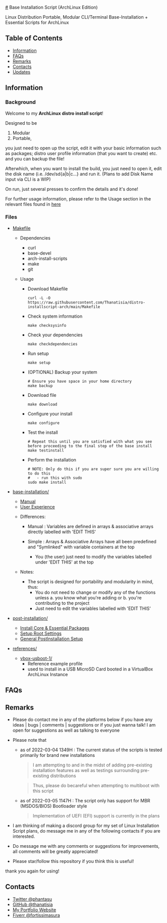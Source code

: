 [#](#) Base Installation Script (ArchLinux Edition)

Linux Distribution Portable, Modular CLI/Terminal Base-Installation + Essential Scripts for ArchLinux

## Table of Contents

- [Information](#information)
- [FAQs](#faqs)
- [Remarks](#remarks)
- [Contacts](#contacts)
- [Updates](CHANGELOG.md)

## Information

### Background

Welcome to my **ArchLinux distro install script**!

Designed to be

  1. Modular
  2. Portable,

you just need to open up the script, edit it with your basic information such as packages; distro user profile information (that you want to create) etc. and you can backup the file!

Afterwhich, when you want to install the build, you just need to open it, edit the disk name (i.e. /dev/sd{a|b|c...} and run it. (Plans to add Disk Name input via CLI is a WIP)

On run, just several presses to confirm the details and it's done!

For further usage information, please refer to the Usage section in the relevant files found in [here](#files)

### Files
+ [Makefile](Makefile)
    - Dependencies
        + curl
        + base-devel
        + arch-install-scripts
        + make
        + git

    - Usage
        - Download Makefile
            ```console
            curl -L -O https://raw.githubusercontent.com/Thanatisia/distro-installscript-arch/main/Makefile
            ```
            
        - Check system information
            ```console
            make checksysinfo
            ```
            
        - Check your dependencies
            ```console
            make checkdependencies
            ```
            
        - Run setup
            ```console
            make setup
            ```
            
        - (OPTIONAL) Backup your system
            ```
            # Ensure you have space in your home directory
            make backup
            ```
            
        - Download file
            ```console
            make download
            ```
            
        - Configure your install
            ```console
            make configure
            ```
            
        - Test the install
            ``` 
            # Repeat this until you are satisfied with what you see before proceeding to the final step of the base install
            make testinstall
            ```
            
        - Perform the installation
            ```console
            # NOTE: Only do this if you are super sure you are willing to do this
            #   - run this with sudo
            sudo make install
            ```

- [base-installation/](src/base-installation)
	+ [Manual](src/base-installation/installer-manual.sh)
	+ [User Experience](src/base-installation/installer-ux.min.sh)
	
	- Differences:
		- Manual : Variables are defined in arrays & associative arrays directly labelled with 'EDIT THIS'

		- Simple : Arrays & Associative Arrays have all been predefined and "Symlinked" with variable containers at the top
			+ You (the user) just need to modify the variables labelled under 'EDIT THIS' at the top

	- Notes:
		- The script is designed for portability and modularity in mind, thus:
			- You do not need to change or modify any of the functions unless 
				a. you know what you're adding or
				b. you're contributing to the project
			+ Just need to edit the variables labelled with 'EDIT THIS'

- [post-installation/](src/post-installation)
	- [Install Core & Essential Packages](src/post-installation/postinstallation-core-packages.sh)
	- [Setup Root Settings](src/post-installation/postinstallations-root.sh)
	- [General PostInstallation Setup](src/post-installation/postinstallations.sh)

- [references/](references)
	- [vbox-usboot-1/](references/vbox-usboot-1)
		- Reference example profile 
		- used to install in a USB MicroSD Card booted in a VirtualBox ArchLinux Instance

## FAQs

## Remarks

- Please do contact me in any of the platforms below if you have any ideas | bugs | comments | suggestions or if you just wanna talk!
I am open for suggestions as well as talking to everyone

- Please note that 
	- as of 2022-03-04 1349H : The current status of the scripts is tested primarily for brand new installations
		> I am attempting to and in the midst of adding pre-existing installation features as well as testings surrounding pre-existing distributions

		> Thus, please do becareful when attempting to multiboot with this script

	- as of 2022-03-05 1147H : The script only has support for MBR (MSDOS/BIOS) Bootloader style
		> Implementation of UEFI (EFI) support is currently in the plans

- I am thinking of making a discord group for my set of Linux Installation Script plans, do message me in any of the following contacts if you are interested.

- Do message me with any comments or suggestions for improvements, all comments will be greatly appreciated!

- Please star/follow this repository if you think this is useful!

thank you again for using!


## Contacts
- [Twitter @phantasu](https://twitter.com/phantasu)
- [GitHub @thanatisia](https://github.com/Thanatisia)
- [My Portfolio Website](https://thanatisia.github.io/my-portfolio-website)
- [Fiverr @fortissimasura](https://fiverr.com/fortissimasura)



